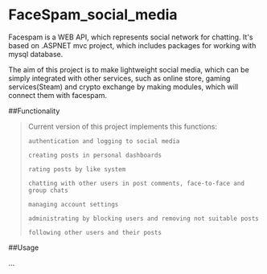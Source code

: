 # FaceSpam_social_media

Facespam is a WEB API, which represents social network for chatting. It's
based on .ASPNET mvc project, which includes packages for working with mysql database.

The aim of this project is to make lightweight social media, which can be simply 
integrated with other services, such as online store, gaming services(Steam) and
crypto exchange by making modules, which will connect them with facespam.

##Functionality

>Current version of this project implements this functions:
>
>`authentication and logging to social media`
>
>`creating posts in personal dashboards`
>
>`rating posts by like system`
>
>`chatting with other users in post comments, face-to-face and group chats`
>
>`managing account settings`
>
>`administrating by blocking users and removing not suitable posts`
>
>`following other users and their posts`

##Usage

...
